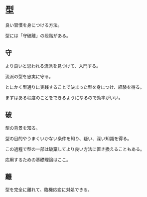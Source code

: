 # 型

良い習慣を身につける方法。

型には「守破離」の段階がある。

## 守

より良いと思われる流派を見つけて、入門する。

流派の型を忠実に守る。

とにかく型通りに実践することで決まった型を身につけ、経験を得る。

まずはある程度のことをできるようになるので効率がいい。

## 破

型の背景を知る。

型の目的やうまくいかない条件を知り、疑い、深い知識を得る。

この過程で型の一部は破棄してより良い方法に置き換えることもある。

応用するための基礎理論はここ。

## 離

型を完全に離れて、臨機応変に対処できる。
